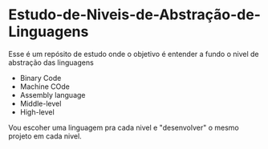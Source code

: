 # Estudo-de-Niveis-de-Abstração-de-Linguagens
Esse é um repósito de estudo onde o objetivo é entender a fundo o nivel de abstração das linguagens

- Binary Code 
- Machine COde
- Assembly language
- Middle-level
- High-level

Vou escoher uma linguagem pra cada nivel e "desenvolver" o mesmo projeto em cada nivel.

